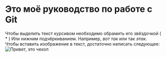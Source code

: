 # Это моё руководство по работе с Git

Чтобы выделить текст курсивом необходимо обрамить его звёздочкой ( * ) Или нижним подчёркиванием. Например, *вот так* или так _этак_.
 
Чтобы вставить изображение в текст, достаточно написать следующее:
![Привет, это чехол](cover.jpg)